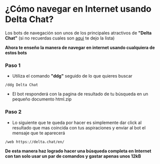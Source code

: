 # ¿Cómo navegar en Internet usando Delta Chat?

Los bots de navegación son unos de los principales atractivos de **"Delta Chat"** (si no recuerdas cuales son [aqui](https://github.com/adbenitez/deltachat-manual/blob/main/docs/bots.md#bots-p%C3%BAblicos) te dejo la lista)

**Ahora te enseño la manera de navegar en internet usando cualquiera de estos bots**

### Paso 1
-  Utiliza el comando **"ddg"** seguido de lo que quieres buscar 

 `/ddg Delta Chat`
 
 - El bot responderá con la pagina de resultado de tu búsqueda en un pequeño documento html.zip 
 
 ### Paso 2
- Lo siguiente que te queda por hacer es simplemente dar click al resultado que mas coincida con tus aspiraciones y enviar al bot el mensaje que te aparecerá 

`/web https://delta.chat/en/`

**De esta manera haz logrado hacer una búsqueda completa en Internet con tan solo usar un par de comandos y gastar apenas unos 12kB**


 
